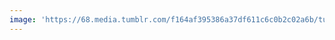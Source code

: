```yaml
---
image: 'https://68.media.tumblr.com/f164af395386a37df611c6c0b2c02a6b/tumblr_n60qvecWBC1tbdx3so1_r1_1280.jpg'
---
```


